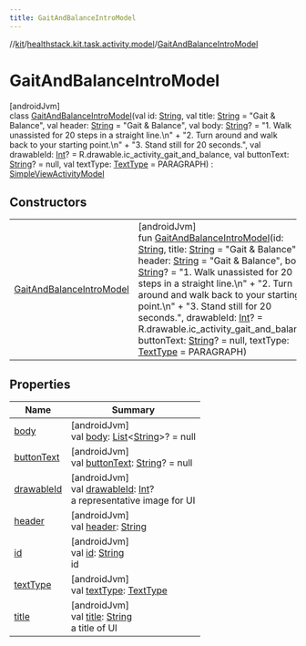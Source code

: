 ```yaml
---
title: GaitAndBalanceIntroModel
---
```

//[kit](../../../index.html)/[healthstack.kit.task.activity.model](../index.html)/[GaitAndBalanceIntroModel](index.html)



# GaitAndBalanceIntroModel



[androidJvm]\
class [GaitAndBalanceIntroModel](index.html)(val id: [String](https://kotlinlang.org/api/latest/jvm/stdlib/kotlin/-string/index.html), val title: [String](https://kotlinlang.org/api/latest/jvm/stdlib/kotlin/-string/index.html) = &quot;Gait &amp; Balance&quot;, val header: [String](https://kotlinlang.org/api/latest/jvm/stdlib/kotlin/-string/index.html) = &quot;Gait &amp; Balance&quot;, val body: [String](https://kotlinlang.org/api/latest/jvm/stdlib/kotlin/-string/index.html)? = &quot;1. Walk unassisted for 20 steps in a straight line.\n&quot; +
        &quot;2. Turn around and walk back to your starting point.\n&quot; +
        &quot;3. Stand still for 20 seconds.&quot;, val drawableId: [Int](https://kotlinlang.org/api/latest/jvm/stdlib/kotlin/-int/index.html)? = R.drawable.ic_activity_gait_and_balance, val buttonText: [String](https://kotlinlang.org/api/latest/jvm/stdlib/kotlin/-string/index.html)? = null, val textType: [TextType](../../healthstack.kit.ui/-text-type/index.html) = PARAGRAPH) : [SimpleViewActivityModel](../-simple-view-activity-model/index.html)



## Constructors


| | |
|---|---|
| [GaitAndBalanceIntroModel](-gait-and-balance-intro-model.html) | [androidJvm]<br>fun [GaitAndBalanceIntroModel](-gait-and-balance-intro-model.html)(id: [String](https://kotlinlang.org/api/latest/jvm/stdlib/kotlin/-string/index.html), title: [String](https://kotlinlang.org/api/latest/jvm/stdlib/kotlin/-string/index.html) = &quot;Gait &amp; Balance&quot;, header: [String](https://kotlinlang.org/api/latest/jvm/stdlib/kotlin/-string/index.html) = &quot;Gait &amp; Balance&quot;, body: [String](https://kotlinlang.org/api/latest/jvm/stdlib/kotlin/-string/index.html)? = &quot;1. Walk unassisted for 20 steps in a straight line.\n&quot; +         &quot;2. Turn around and walk back to your starting point.\n&quot; +         &quot;3. Stand still for 20 seconds.&quot;, drawableId: [Int](https://kotlinlang.org/api/latest/jvm/stdlib/kotlin/-int/index.html)? = R.drawable.ic_activity_gait_and_balance, buttonText: [String](https://kotlinlang.org/api/latest/jvm/stdlib/kotlin/-string/index.html)? = null, textType: [TextType](../../healthstack.kit.ui/-text-type/index.html) = PARAGRAPH) |


## Properties


| Name | Summary |
|---|---|
| [body](../-simple-view-activity-model/body.html) | [androidJvm]<br>val [body](../-simple-view-activity-model/body.html): [List](https://kotlinlang.org/api/latest/jvm/stdlib/kotlin.collections/-list/index.html)&lt;[String](https://kotlinlang.org/api/latest/jvm/stdlib/kotlin/-string/index.html)&gt;? = null |
| [buttonText](../-simple-view-activity-model/button-text.html) | [androidJvm]<br>val [buttonText](../-simple-view-activity-model/button-text.html): [String](https://kotlinlang.org/api/latest/jvm/stdlib/kotlin/-string/index.html)? = null |
| [drawableId](../../healthstack.kit.task.base/-step-model/drawable-id.html) | [androidJvm]<br>val [drawableId](../../healthstack.kit.task.base/-step-model/drawable-id.html): [Int](https://kotlinlang.org/api/latest/jvm/stdlib/kotlin/-int/index.html)?<br>a representative image for UI |
| [header](../-simple-view-activity-model/header.html) | [androidJvm]<br>val [header](../-simple-view-activity-model/header.html): [String](https://kotlinlang.org/api/latest/jvm/stdlib/kotlin/-string/index.html) |
| [id](../../healthstack.kit.task.base/-step-model/id.html) | [androidJvm]<br>val [id](../../healthstack.kit.task.base/-step-model/id.html): [String](https://kotlinlang.org/api/latest/jvm/stdlib/kotlin/-string/index.html)<br>id |
| [textType](../-simple-view-activity-model/text-type.html) | [androidJvm]<br>val [textType](../-simple-view-activity-model/text-type.html): [TextType](../../healthstack.kit.ui/-text-type/index.html) |
| [title](../../healthstack.kit.task.base/-step-model/title.html) | [androidJvm]<br>val [title](../../healthstack.kit.task.base/-step-model/title.html): [String](https://kotlinlang.org/api/latest/jvm/stdlib/kotlin/-string/index.html)<br>a title of UI |

